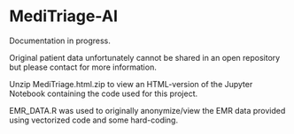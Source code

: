# MediTriage-AI

Documentation in progress.

Original patient data unfortunately cannot be shared in an open repository but please contact for more information.

Unzip MediTriage.html.zip to view an HTML-version of the Jupyter Notebook containing the code used for this project.

EMR_DATA.R was used to originally anonymize/view the EMR data provided using vectorized code and some hard-coding.

